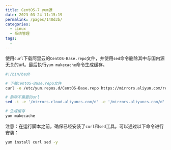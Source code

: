```yaml
---
title: CentOS-7 yum源
date: 2023-03-24 11:15:19
permalink: /pages/140d3b/
categories:
  - Linux
  - 系统管理
tags:
  - 
---
```

使用`curl`下载阿里云的`CentOS-Base.repo`文件，并使用`sed`命令删除其中与国内源无关的url。最后执行`yum makecache`命令生成缓存。

```bash
#!/bin/bash

# 下载CentOS-Base.repo文件
curl -o /etc/yum.repos.d/CentOS-Base.repo https://mirrors.aliyun.com/repo/Centos-7.repo

# 删除不需要的url
sed -i -e '/mirrors.cloud.aliyuncs.com/d' -e '/mirrors.aliyuncs.com/d' /etc/yum.repos.d/CentOS-Base.repo

# 生成缓存
yum makecache
```

注意：在运行脚本之前，确保已经安装了`curl`和`sed`工具。可以通过以下命令进行安装：

```bash
yum install curl sed -y
```